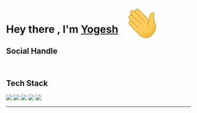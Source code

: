 <html>
<h1>Hey there , I'm <a href="https://github.com/mokalyogesh113">Yogesh</a> 
<img src="hi.gif" alt="" width="100px" style="position:relative;top:20px; left:10px;">
</h1>



<h2>Social Handle</h2>
<a href="https://www.linkedin.com/in/mokalyogesh113/" target="_blank" ><img
        src="https://img.shields.io/badge/mokalyogesh113-30302f?style=flat&logo=linkedin" alt=""></a>
<a href="https://twitter.com/yogeshmokal4" target="_blank" ><img
        src="https://img.shields.io/badge/@yogeshmokal4-30302f?style=flat&logo=twitter" alt=""></a>
<a href="mailto:mokalyogesh113@gmail.com" target="_blank" ><img
        src="https://img.shields.io/badge/@mokalyogesh113@gmail.com-30302f?style=flat&logo=gmail" alt=""></a>
<a href="https://www.instagram.com/tricky__mind.me" target="_blank" ><img src="https://img.shields.io/badge/@tricky__mind.me-30302f?style=flat&logo=instagram" alt=""></a>
<a href="http://t.me/mokalyogesh113"  target="_blank" ><img src="https://img.shields.io/badge/mokalyogesh113-30302f?style=flat&logo=telegram" alt=""></a>

<h2>Tech Stack<img id="typing-man"
        src="https://emojipedia-us.s3.amazonaws.com/source/skype/289/man-technologist_1f468-200d-1f4bb.png" width="40px"
        style="position: relative;top: 7px;" alt=""></h2>
<p>
    <img src="https://img.shields.io/badge/C-00599C?style=for-the-badge&logo=C&logoColor=white" />
    <img src="https://img.shields.io/badge/C%2B%2B-00599C?style=for-the-badge&logo=C%2B%2B&logoColor=white" />
    <img src="https://img.shields.io/badge/Python-3776AB?style=for-the-badge&logo=python&logoColor=white" />
    <img src="https://img.shields.io/badge/HTML-FF4500?style=for-the-badge&logo=html5&logoColor=white" />
    <img src="https://img.shields.io/badge/CSS-0081CB?&style=for-the-badge&logo=css3&logoColor=white" />
    <!-- <img src="https://img.shields.io/badge/JavaScript-F7DF1E?style=for-the-badge&logo=javascript&logoColor=black"/> -->
    <!-- <img src="https://img.shields.io/badge/Bootstrap-563D7C?style=for-the-badge&logo=bootstrap&logoColor=white"/> -->
    <!-- <img src="https://img.shields.io/badge/Bulma-00C7B7?style=for-the-badge&logo=bulma&logoColor=white"/> -->
    <!-- <img src="https://img.shields.io/badge/Django-092E20?style=for-the-badge&logo=django&logoColor=white"/> -->
    <!-- <br> -->
    <!-- <img src="https://img.shields.io/badge/Flask-000000?style=for-the-badge&logo=flask&logoColor=white"/> -->
    <!-- <img src="https://img.shields.io/badge/postgres-0B96B2?style=for-the-badge&logo=postgresql&logoColor=white"/> -->
    <!-- <img src="https://img.shields.io/badge/SQLite-07405E?style=for-the-badge&logo=sqlite&logoColor=white"/> -->
</p>
<hr style="height:1px;">
<br>
<img src="https://github-readme-stats.vercel.app/api/top-langs/?username=mokalyogesh113&theme=outrun" alt="">

</html>
